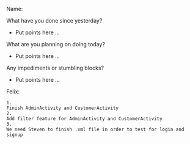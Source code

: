 Name: 

What have you done since yesterday?

- Put points here ...

What are you planning on doing today?

- Put points here ...

Any impediments or stumbling blocks?

- Put points here ...

Felix:
```
1. 
Finish AdminActivity and CustomerActivity
2. 
Add filter feature for AdminActivity and CustomerActivity
3. 
We need Steven to finish .xml file in order to test for login and signup
```
